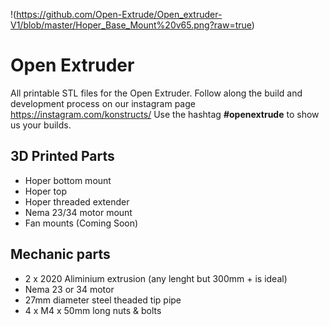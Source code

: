 !(https://github.com/Open-Extrude/Open_extruder-V1/blob/master/Hoper_Base_Mount%20v65.png?raw=true)
# Open Extruder
All printable STL files for the Open Extruder. Follow along the build and development process on our instagram page https://instagram.com/konstructs/ Use the hashtag **#openextrude** to show us your builds.

## 3D Printed Parts
- Hoper bottom mount
- Hoper top 
- Hoper threaded extender
- Nema 23/34 motor mount
- Fan mounts (Coming Soon)

## Mechanic parts
- 2 x 2020 Aliminium extrusion (any lenght but 300mm + is ideal)
- Nema 23 or 34 motor
- 27mm diameter steel theaded tip pipe
- 4 x M4 x 50mm long nuts & bolts

